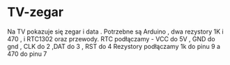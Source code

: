 # TV-zegar
Na TV pokazuje się zegar i data . 
Potrzebne są Arduino , dwa rezystory 1K i 470 , i RTC1302 oraz przewody.
RTC podłączamy - VCC do 5V , GND do gnd , CLK do 2 ,DAT do 3 , RST do 4
Rezystory podłączamy 1k do pinu 9 a 470 do pinu 7
